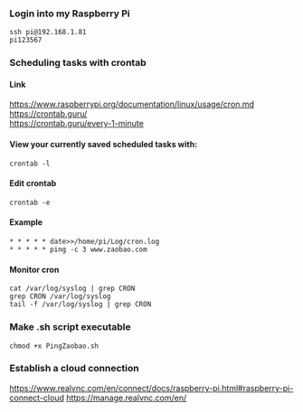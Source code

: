 ### Login into my Raspberry Pi
```
ssh pi@192.168.1.81
pi123567
```

### Scheduling tasks with crontab
#### Link
https://www.raspberrypi.org/documentation/linux/usage/cron.md  
https://crontab.guru/  
https://crontab.guru/every-1-minute  
#### View your currently saved scheduled tasks with:
```
crontab -l
```
#### Edit crontab
```
crontab -e
```
#### Example
```
* * * * * date>>/home/pi/Log/cron.log
* * * * * ping -c 3 www.zaobao.com
```
#### Monitor cron
```
cat /var/log/syslog | grep CRON
grep CRON /var/log/syslog
tail -f /var/log/syslog | grep CRON
```

### Make .sh script executable
```
chmod +x PingZaobao.sh
```

### Establish a cloud connection
https://www.realvnc.com/en/connect/docs/raspberry-pi.html#raspberry-pi-connect-cloud
https://manage.realvnc.com/en/

